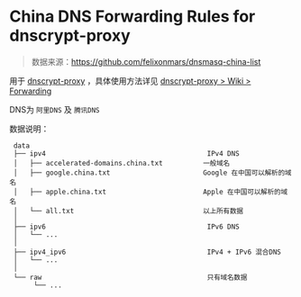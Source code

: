 # China DNS Forwarding Rules for dnscrypt-proxy

> 数据来源：https://github.com/felixonmars/dnsmasq-china-list

用于 [dnscrypt-proxy](https://github.com/DNSCrypt/dnscrypt-proxy/) ，具体使用方法详见 [dnscrypt-proxy > Wiki > Forwarding](https://github.com/DNSCrypt/dnscrypt-proxy/wiki/Forwarding)

DNS为 `阿里DNS` 及 `腾讯DNS` 

数据说明：

```
 data
 ├── ipv4                                        IPv4 DNS
 │   ├── accelerated-domains.china.txt          一般域名
 │   ├── google.china.txt                       Google 在中国可以解析的域名
 │   ├── apple.china.txt                        Apple 在中国可以解析的域名
 │   └── all.txt                                以上所有数据
 │
 ├── ipv6                                        IPv6 DNS
 │   └── ...
 │
 ├── ipv4_ipv6                                   IPv4 + IPv6 混合DNS
 │   └── ... 
 │
 └── raw                                         只有域名数据
      └── ...
```
